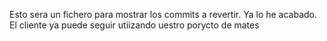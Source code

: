 Esto sera un fichero para mostrar los commits a revertir. Ya lo he acabado.
El cliente ya puede seguir utiizando uestro porycto de mates

